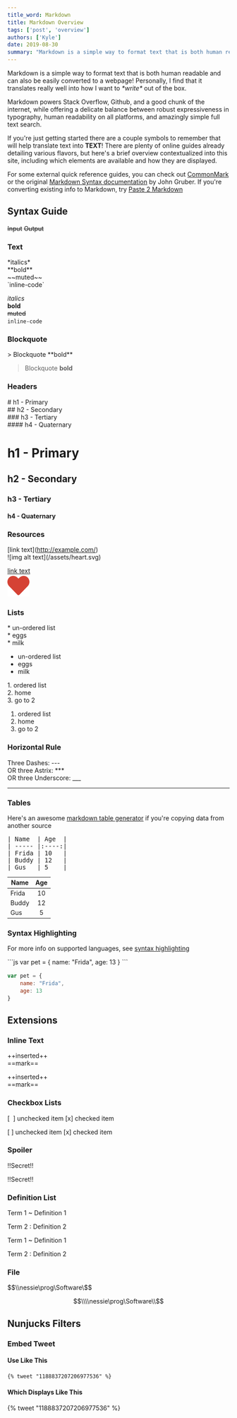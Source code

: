 ```yaml
---
title_word: Markdown
title: Markdown Overview
tags: ['post', 'overview']
authors: ['Kyle']
date: 2019-08-30
summary: "Markdown is a simple way to format text that is both human readable and can also be easily converted to a webpage"
---
```


Markdown is a simple way to format text that is both human readable and can also be easily converted to a webpage! Personally, I find that it translates really well into how I want to *\*write\** out of the box.

Markdown powers Stack Overflow, Github, and a good chunk of the internet, while offering a delicate balance between robust expressiveness in typography, human readability on all platforms, and amazingly simple full text search.

If you're just getting started there are a couple symbols to remember that will help translate text into **TEXT**!  There are plenty of online guides already detailing various flavors, but here's a brief overview contextualized into this site, including which elements are available and how they are displayed.

For some external quick reference guides, you can check out [CommonMark](https://commonmark.org/help/) or the original [Markdown Syntax documentation](https://daringfireball.net/projects/markdown/syntax) by John Gruber. If you're converting existing info to Markdown, try [Paste 2 Markdown](https://euangoddard.github.io/clipboard2markdown/)

## Syntax Guide

<div class="split">
    <span><s>Input</s></span>
    <span><s>Output</s></span>
</div>


### Text



<div class="split">
<span>

\*italics\*  
\*\*bold\*\*  
\~\~muted\~\~  
\`inline-code\`  

</span>
<span>

*italics*  
**bold**  
~~muted~~  
`inline-code`  

</span>
</div>


### Blockquote

<div class="split">
<span>

\> Blockquote \*\*bold\*\*

</span>
<span>

> Blockquote **bold**

</span>
</div>



### Headers

<div class="split">
<span>

\# h1 - Primary  
\## h2 - Secondary  
\### h3 - Tertiary  
\#### h4 - Quaternary  

</span>
<span>


# h1 - Primary

## h2 - Secondary

### h3 - Tertiary

#### h4 - Quaternary

</span>
</div>


### Resources

<div class="split">
<span>

\[link text\](http://example.com/)  
\![img alt text\](/assets/heart.svg)  

</span>
<span>

[link text](http://example.com/)  
![img alt text](/assets/images/icons/fa/heart.svg)  

</span>
</div>

### Lists

<div class="split">
<span>

\* un-ordered list  
\* eggs  
\* milk  

</span>
<span>


* un-ordered list
* eggs
* milk

</span>
</div>

<div class="split">
<span>

1\. ordered list  
2\. home  
3\. go to 2  


</span>
<span>


1. ordered list
2. home
3. go to 2

</span>
</div>

### Horizontal Rule

<div class="split">
<span>

Three Dashes: \---  
OR three Astrix: \***  
OR three Underscore: \___  

</span>
<span>

---

</span>
</div>


### Tables

Here's an awesome [markdown table generator](https://www.tablesgenerator.com/markdown_tables) if you're copying data from another source

<div class="split">
<span>

<pre>| Name  | Age  |
| ----- |:----:|
| Frida | 10   |
| Buddy | 12   |
| Gus   | 5    |
</pre>

</span>
<span>

| Name  | Age  |
| ----- |:----:|
| Frida | 10   |
| Buddy | 12   |
| Gus   | 5    |


</span>
</div>


### Syntax Highlighting

For more info on supported languages, see [syntax highlighting](/posts/syntax-highlighting/)

<div class="split">
<span>

\`\`\`js
var pet = {
    name: "Frida",
    age: 13
}
\`\`\`

</span>
<span>

```js
var pet = {
    name: "Frida",
    age: 13
}
```

</span>
</div>


## Extensions

### Inline Text


<div class="split">
<span>

\+\+inserted\+\+  
\=\=mark\=\=  

</span>
<span>

++inserted++  
==mark==  

</span>
</div>

### Checkbox Lists


<div class="split">
<span>

[<span> &nbsp;</span>] unchecked item
[<span>x</span>] checked item

</span>
<span>

[ ] unchecked item
[x] checked item

</span>
</div>

### Spoiler


<div class="split">
<span>

\!\!Secret\!\!

</span>
<span>

!!Secret!!

</span>
</div>

### Definition List


<div class="split">
<span>

Term 1
  \~ Definition 1

Term 2
\:   Definition  2

</span>
<span>


Term 1
  ~ Definition 1

Term 2
:   Definition  2

</span>
</div>

### File

<div class="split">
<span>

\$\$\\\\nessie\prog\Software\\$\$

</span>
<span>


$$\\\\nessie\prog\Software\\$$

</span>
</div>


## Nunjucks Filters

### Embed Tweet

#### Use Like This
<!-- {% raw %} -->
```hbs
{% tweet "1188837207206977536" %}
```
<!-- {% endraw %} -->

#### Which Displays Like This

{% tweet "1188837207206977536" %}



<style>
/* prevent examples from showing up in toc */
.toc li [href='#h--secondary'],
.toc li [href='#h--tertiary'],
.toc li [href='#h--quaternary'] {
    display: none;
}
/* override min-width */
.split table {
  min-width: 50px;
}
</style>
